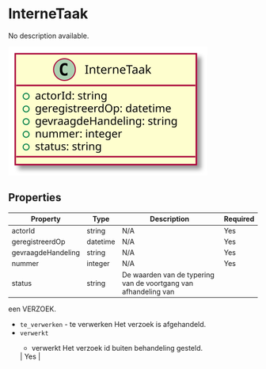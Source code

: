 # InterneTaak

No description available.

![Class Diagram](https://github.com/CommonGateway/CustomerInteractionBundle/blob/main/docs/schema/klant.interneTaak.svg)

## Properties

| Property | Type | Description | Required |
|----------|------|-------------|----------|
| actorId | string | N/A | Yes |
| geregistreerdOp | datetime | N/A | Yes |
| gevraagdeHandeling | string | N/A | Yes |
| nummer | integer | N/A | Yes |
| status | string | De waarden van de typering van de voortgang van afhandeling van

 een VERZOEK.<body><ul><li>`te_verwerken` - te verwerken Het verzoek is afgehandeld.</li><li>`verwerkt`

 - verwerkt Het verzoek id buiten behandeling gesteld.</li></ul></body> | Yes |
